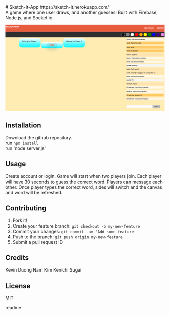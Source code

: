 <snippet>
  <content>
# Sketch-It-App
https://sketch-it.herokuapp.com/
<br />
A game where one user draws, and another guesses! Built with Firebase, Node.js, and Socket.io.

![alt tag](./screenshot.png)
<br />


## Installation
Download the github repository.
<br />
run `npm install`
<br />
run 'node server.js'


## Usage
Create account or login. Game will start when two players join. Each player will have 30 seconds to guess the correct word. Players can message each other. Once player types the correct word, sides will switch and the canvas and word will be refreshed.

## Contributing
1. Fork it!
2. Create your feature branch: `git checkout -b my-new-feature`
3. Commit your changes: `git commit -am 'Add some feature'`
4. Push to the branch: `git push origin my-new-feature`
5. Submit a pull request :D

## Credits
Kevin Duong
Nam Kim
Kenichi Sugai

## License
MIT


</content>
  <tabTrigger>readme</tabTrigger>
</snippet>
